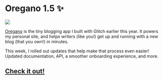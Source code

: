 # Oregano 1.5 ✨

![](https://cdn.zappy.app/1c351da3b725001384b4a6344e7e1b69.png)

[Oregano](https://oregano-blog.glitch.me) is the tiny blogging app I built with Glitch earlier this year. It powers my personal site, and helps writers (like you!) get up and running with a new blog (that you own!) in minutes. 

This week, I rolled out updates that help make that process even easier! Updated documentation, API, a smoother onboarding experience, and more. 

## [Check it out!](https://oregano-blog.glitch.me/getting-started)